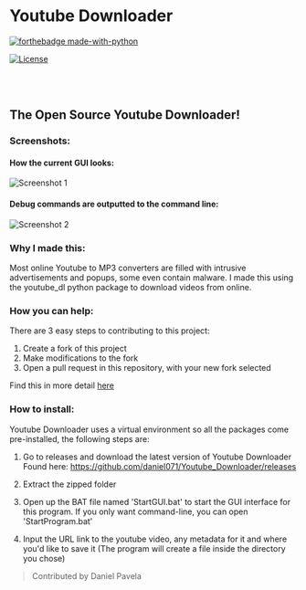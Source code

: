 # Youtube Downloader
[![forthebadge made-with-python](http://ForTheBadge.com/images/badges/made-with-python.svg)](https://www.python.org/)

[![License](https://img.shields.io/badge/License-Apache%202.0-blue.svg)](https://opensource.org/licenses/Apache-2.0)

<br></br>

## The Open Source Youtube Downloader!

### Screenshots:
#### How the current GUI looks:
![Screenshot 1](https://lh3.googleusercontent.com/Vd16PgdFhMLD4YSwEdfG2UZXVlfP6HZf_a-k0egG40icXrNYRW79GaGk6hIK2AzPG0MbgDjQqwh_FA=w1920-h944)
#### Debug commands are outputted to the command line:
![Screenshot 2](https://lh4.googleusercontent.com/1X_M8dF6UuQrQqeRTcdOO9OI366u1jXxHIIMUT8IjV1WbZ_3mAqors0zOEiHWRBg97pgKBBBqIrInQ=w1920-h944)

### Why I made this:
Most online Youtube to MP3 converters are filled with intrusive advertisements and popups, some even contain malware. I made this using the youtube_dl python package to download videos from online.

### How you can help:
 There are 3 easy steps to contributing to this project:
 1. Create a fork of this project
 1. Make modifications to the fork
 1. Open a pull request in this repository, with your new fork selected

Find this in more detail [here](https://help.github.com/en/articles/creating-a-pull-request-from-a-fork)

### How to install:
Youtube Downloader uses a virtual environment so all the packages come pre-installed,
the following steps are:

1. Go to releases and download the latest version of Youtube Downloader
   Found here: https://github.com/daniel071/Youtube_Downloader/releases
   
2. Extract the zipped folder
  
3. Open up the BAT file named 'StartGUI.bat' to start the GUI interface for this program. If you only want command-line, you can open 'StartProgram.bat'

4. Input the URL link to the youtube video, any metadata for it and where you'd like to save it (The program will create a file inside the directory you chose)

> Contributed by Daniel Pavela
